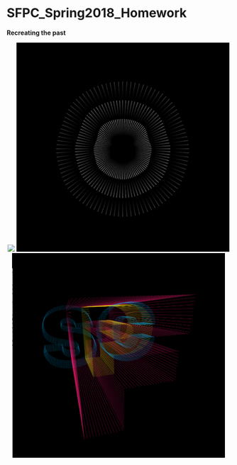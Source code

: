 # SFPC_Spring2018_Homework
<b>Recreating the past</b>

<p align="center">   
    <img src="01 Vera Molnár/VeraMolnar_RecreationV10/00.png", width="480">
    <img src="02 John Whitney/JohnWhitney_RecreationV14/00.png", width="480">
    <img src="03 Muriel Cooper/MurielCooper_RecreationV05/00.png", width="480">
</p>
